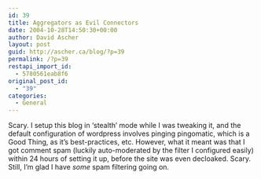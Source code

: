 ```yaml
---
id: 39
title: Aggregators as Evil Connectors
date: 2004-10-28T14:50:30+00:00
author: David Ascher
layout: post
guid: http://ascher.ca/blog/?p=39
permalink: /?p=39
restapi_import_id:
  - 5780561eab8f6
original_post_id:
  - "39"
categories:
  - General
---
```

Scary. I setup this blog in &#8216;stealth&#8217; mode while I was tweaking it, and the default configuration of wordpress involves pinging pingomatic, which is a Good Thing, as it&#8217;s best-practices, etc. However, what it meant was that I got comment spam (luckily auto-moderated by the filter I configured easily) within 24 hours of setting it up, before the site was even decloaked. Scary. Still, I&#8217;m glad I have _some_ spam filtering going on.